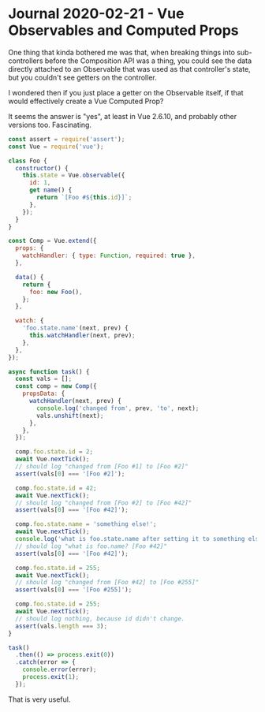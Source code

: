 Journal 2020-02-21 - Vue Observables and Computed Props
========

One thing that kinda bothered me was that, when breaking things into sub-controllers before the Composition API was a thing, you could see the data directly attached to an Observable that was used as that controller's state, but you couldn't see getters on the controller.

I wondered then if you just place a getter on the Observable itself, if that would effectively create a Vue Computed Prop?

It seems the answer is "yes", at least in Vue 2.6.10, and probably other versions too.  Fascinating.

```js
const assert = require('assert');
const Vue = require('vue');

class Foo {
  constructor() {
    this.state = Vue.observable({
      id: 1,
      get name() {
        return `[Foo #${this.id}]`;
      },
    });
  }
}

const Comp = Vue.extend({
  props: {
    watchHandler: { type: Function, required: true },
  },

  data() {
    return {
      foo: new Foo(),
    };
  },

  watch: {
    'foo.state.name'(next, prev) {
      this.watchHandler(next, prev);
    },
  },
});

async function task() {
  const vals = [];
  const comp = new Comp({
    propsData: {
      watchHandler(next, prev) {
        console.log('changed from', prev, 'to', next);
        vals.unshift(next);
      },
    },
  });

  comp.foo.state.id = 2;
  await Vue.nextTick();
  // should log "changed from [Foo #1] to [Foo #2]"
  assert(vals[0] === '[Foo #2]');

  comp.foo.state.id = 42;
  await Vue.nextTick();
  // should log "changed from [Foo #2] to [Foo #42]"
  assert(vals[0] === '[Foo #42]');

  comp.foo.state.name = 'something else!';
  await Vue.nextTick();
  console.log('what is foo.state.name after setting it to something else?', comp.foo.state.name);
  // should log "what is foo.name? [Foo #42]"
  assert(vals[0] === '[Foo #42]');

  comp.foo.state.id = 255;
  await Vue.nextTick();
  // should log "changed from [Foo #42] to [Foo #255]"
  assert(vals[0] === '[Foo #255]');

  comp.foo.state.id = 255;
  await Vue.nextTick();
  // should log nothing, because id didn't change.
  assert(vals.length === 3);
}

task()
  .then(() => process.exit(0))
  .catch(error => {
    console.error(error);
    process.exit(1);
  });
```

That is very useful.
